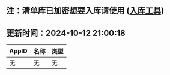 ## 注：清单库已加密想要入库请使用 ([入库工具](https://github.com/BlankTMing/ManifestAutoUpdate/releases))

## 更新时间：2024-10-12 21:00:18
| AppID | 名称 | 类型  |
| :-------------------- | :----------------------------- | :----------- |
| 无 | 无 | 无 |
